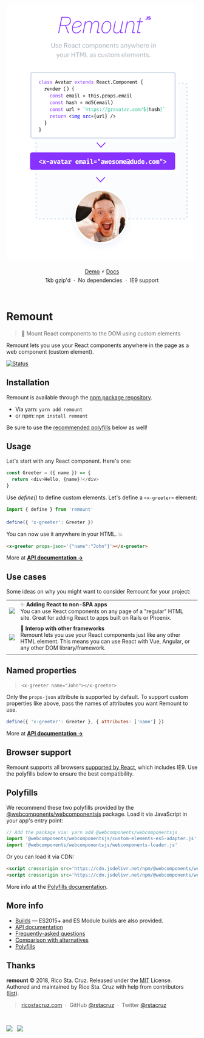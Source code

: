 <br>

<p align='center'><img src='docs/images/remount.png' width='500'></p>

<p align='center'>
<a href='https://codepen.io/rstacruz/pen/EpBZRv?editors=1010'>Demo</a> ⚡ <a href='https://github.com/rstacruz/remount#remount'>Docs</a>
<br>
1kb gzip'd &nbsp;&middot;&nbsp; No dependencies &nbsp;&middot;&nbsp; IE9 support
</p>

<br>

# Remount

> 🔀 Mount React components to the DOM using custom elements

Remount lets you use your React components anywhere in the page as a web component (custom element).

[![Status](https://api.travis-ci.org/rstacruz/remount.svg?branch=master)](https://travis-ci.org/rstacruz/remount 'See test builds')

## Installation

Remount is available through the [npm package repository](https://yarnpkg.com/en/package/remount).

- Via yarn: `yarn add remount`
- or npm: `npm install remount`

Be sure to use the [recommended polyfills](#polyfills) below as well!

## Usage

Let's start with any React component. Here's one:

```js
const Greeter = ({ name }) => {
  return <div>Hello, {name}!</div>
}
```

Use _define()_ to define custom elements. Let's define a `<x-greeter>` element:

```js
import { define } from 'remount'

define({ 'x-greeter': Greeter })
```

You can now use it anywhere in your HTML. :boom:

```html
<x-greeter props-json='{"name":"John"}'></x-greeter>
```

More at **[API documentation →](docs/api.md)**

## Use cases

Some ideas on why you might want to consider Remount for your project:

|                                                    |                                                                                                                                                                                                            |
| -------------------------------------------------- | ---------------------------------------------------------------------------------------------------------------------------------------------------------------------------------------------------------- |
| <img src='http://source.unsplash.com/400x200?sea'> | ✨ **Adding React to non-SPA apps** <br> You can use React components on any page of a "regular" HTML site. Great for adding React to apps built on Rails or Phoenix.                                      |
|                                                    |                                                                                                                                                                                                            |
| <img src='http://source.unsplash.com/400x200?sun'> | 💞 **Interop with other frameworks** <br> Remount lets you use your React components just like any other HTML element. This means you can use React with Vue, Angular, or any other DOM library/framework. |
|                                                    |                                                                                                                                                                                                            |

## Named properties

> `<x-greeter name="John"></x-greeter>`

Only the `props-json` attribute is supported by default. To support custom properties like above, pass the names of attributes you want Remount to use.

```js
define({ 'x-greeter': Greeter }, { attributes: ['name'] })
```

More at **[API documentation →](docs/api.md)**

## Browser support

Remount supports all browsers [supported by React](https://reactjs.org/docs/react-dom.html#browser-support), which includes IE9. Use the polyfills below to ensure the best compatibility.

## Polyfills

We recommend these two polyfills provided by the [@webcomponents/webcomponentsjs][@webcomponents/webcomponentsjs] package. Load it via JavaScript in your app's entry point:

```js
// Add the package via: yarn add @webcomponents/webcomponentsjs
import '@webcomponents/webcomponentsjs/custom-elements-es5-adapter.js'
import '@webcomponents/webcomponentsjs/webcomponents-loader.js'
```

Or you can load it via CDN:

```html
<script crossorigin src='https://cdn.jsdelivr.net/npm/@webcomponents/webcomponentsjs@2.0.4/custom-elements-es5-adapter.js'></script>
<script crossorigin src='https://cdn.jsdelivr.net/npm/@webcomponents/webcomponentsjs@2.0.4/webcomponents-loader.js'></script>
```

[@webcomponents/webcomponentsjs]: https://yarn.pm/@webcomponents/webcomponentsjs

More info at the [Polyfills documentation](./docs/polyfills.md).

## More info

- [Builds](./docs/builds.md) &mdash; ES2015+ and ES Module builds are also provided.
- [API documentation](./docs/api.md)
- [Frequently-asked questions](./docs/faq.md)
- [Comparison with alternatives](./docs/comparison.md)
- [Polyfills](./docs/polyfills.md)

## Thanks

**remount** © 2018, Rico Sta. Cruz. Released under the [MIT] License.<br>
Authored and maintained by Rico Sta. Cruz with help from contributors ([list][contributors]).

> [ricostacruz.com](http://ricostacruz.com) &nbsp;&middot;&nbsp;
> GitHub [@rstacruz](https://github.com/rstacruz) &nbsp;&middot;&nbsp;
> Twitter [@rstacruz](https://twitter.com/rstacruz)

[mit]: http://mit-license.org/
[contributors]: http://github.com/rstacruz/remount/contributors

<br>

[![](https://img.shields.io/github/followers/rstacruz.svg?style=social&label=@rstacruz)](https://github.com/rstacruz) &nbsp;
[![](https://img.shields.io/twitter/follow/rstacruz.svg?style=social&label=@rstacruz)](https://twitter.com/rstacruz) <br>
